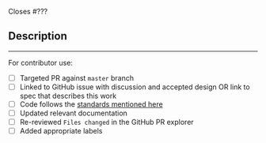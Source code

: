 Closes #???

## Description

<!--
Add a description of the changes that this PR introduces and the files that
are the most critical to review.
-->

______

For contributor use:

- [ ] Targeted PR against `master` branch
- [ ] Linked to GitHub issue with discussion and accepted design OR link to spec that describes this work
- [ ] Code follows the [standards mentioned here](https://github.com/boiseitguru/flow-emulator/blob/master/CONTRIBUTING.md#styleguides)
- [ ] Updated relevant documentation
- [ ] Re-reviewed `Files changed` in the GitHub PR explorer
- [ ] Added appropriate labels
